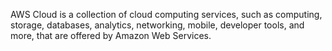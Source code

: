 AWS Cloud is a collection of cloud computing services, such as computing, storage, databases, analytics, networking, mobile, developer tools, and more, that are offered by Amazon Web Services.
